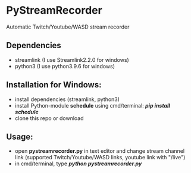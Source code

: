 # PyStreamRecorder
Automatic Twitch/Youtube/WASD stream recorder

## Dependencies
* streamlink (I use Streamlink2.2.0 for windows)
* python3 (I use python3.9.6 for windows)

## Installation for Windows: 
* install dependencies (streamlink, python3)
* install Python-module **schedule** using cmd/terminal: ***pip install schedule***
* clone this repo or download 

## Usage:
* open **pystreamrecorder.py** in text editor and change stream channel link (supported Twitch/Youtube/WASD links, youtube link with "/live")
* in cmd/terminal, type ***python pystreamrecorder.py***
